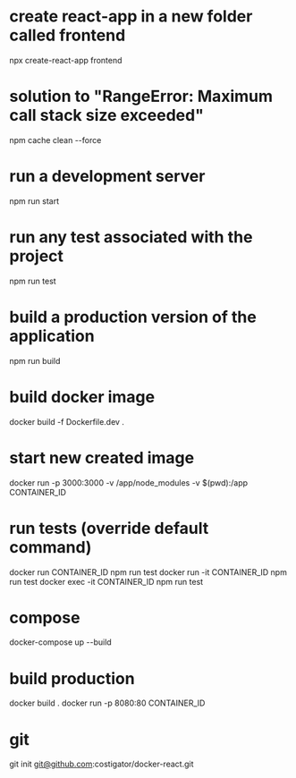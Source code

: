 # create react-app in a new folder called frontend
npx create-react-app frontend

# solution to "RangeError: Maximum call stack size exceeded"
npm cache clean --force

# run a development server
npm run start

# run any test associated with the project
npm run test

# build a production version of the application
npm run build

# build docker image
docker build -f Dockerfile.dev .

# start new created image
docker run -p 3000:3000 -v /app/node_modules -v $(pwd):/app CONTAINER_ID

# run tests (override default command)
docker run CONTAINER_ID npm run test
docker run -it CONTAINER_ID npm run test
docker exec -it CONTAINER_ID npm run test

# compose
docker-compose up --build

# build production
docker build .
docker run -p 8080:80 CONTAINER_ID

# git
git init
git@github.com:costigator/docker-react.git